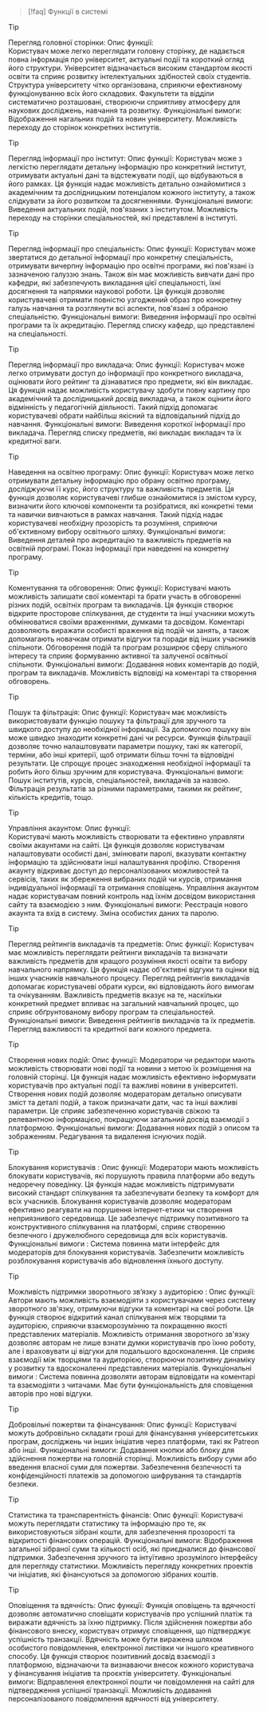 > [!faq] 
> Функції в системі 

> [!tip] 
> Перегляд головної сторінки:
Опис функції:   
Користувач може легко переглядати головну сторінку, де надається повна інформація про університет, актуальні події та короткий огляд його структури. Університет відзначається високим стандартом якості освіти та сприяє розвитку інтелектуальних здібностей своїх студентів. Структура університету чітко організована, сприяючи ефективному функціонуванню всіх його складових. Факультети та відділи систематично розташовані, створюючи сприятливу атмосферу для наукових досліджень, навчання та розвитку.
Функціональні вимоги:
Відображення нагальних подій та новин університету.
Можливість переходу до сторінок конкретних інститутів. 

> [!tip] 
> Перегляд інформації про інститут:
Опис функції: Користувач може з легкістю переглядати детальну інформацію про конкретний інститут, отримувати актуальні дані та відстежувати події, що відбуваються в його рамках. Ця функція надає можливість детально ознайомитися з академічним та дослідницьким потенціалом кожного інституту, а також слідкувати за його розвитком та досягненнями.
Функціональні вимоги:
Виведення актуальних подій, пов'язаних з інститутом.
Можливість переходу на сторінки спеціальностей, які представлені в інституті. 

> [!tip] 
> Перегляд інформації про спеціальність:
Опис функції: Користувач може звертатися до детальної інформації про конкретну спеціальність, отримувати вичерпну інформацію про освітні програми, які пов'язані із зазначеною галуззю знань. Також він має можливість вивчати дані про кафедри, які забезпечують викладання цієї спеціальності, їхні досягнення та напрямки наукової роботи. Ця функція дозволяє користувачеві отримати повністю узгоджений образ про конкретну галузь навчання та розглянути всі аспекти, пов'язані з обраною спеціальністю.
Функціональні вимоги:
Виведення інформації про освітні програми та їх акредитацію.
Перегляд списку кафедр, що представлені на спеціальності. 

> [!tip] 
> Перегляд інформації про викладача:
Опис функції: Користувач може легко отримувати доступ до інформації про конкретного викладача, оцінювати його рейтинг та дізнаватися про предмети, які він викладає. Ця функція надає можливість користувачу здобути повну картину про академічний та дослідницький досвід викладача, а також оцінити його відмінність у педагогічній діяльності. Такий підхід допомагає користувачеві обрати найбільш якісний та відповідальний підхід до навчання.
Функціональні вимоги:
Виведення короткої інформації про викладача.
Перегляд списку предметів, які викладає викладач та їх кредитної ваги. 

> [!tip] 
> Наведення на освітню програму:
Опис функції: Користувач може легко отримувати детальну інформацію про обрану освітню програму, досліджуючи її курс, його структуру та важливість предметів. Ця функція дозволяє користувачеві глибше ознайомитися із змістом курсу, визначити його ключові компоненти та розібратися, які конкретні теми та навички вивчаються в рамках навчання. Такий підхід надає користувачеві необхідну прозорість та розуміння, сприяючи об'єктивному вибору освітнього шляху.
Функціональні вимоги:
Виведення деталей про акредитацію та важливість предметів на освітній програмі.
Показ інформації при наведенні на конкретну програму. 

> [!tip] 
> Коментування та обговорення:
Опис функції: Користувачі мають можливість залишати свої коментарі та брати участь в обговоренні різних подій, освітніх програм та викладачів. Ця функція створює відкрите просторове спілкування, де студенти та інші учасники можуть обмінюватися своїми враженнями, думками та досвідом. Коментарі дозволяють виражати особисті враження від подій чи занять, а також допомагають новачкам отримати відгуки та поради від інших учасників спільноти. Обговорення подій та програм розширює сферу спільного інтересу та сприяє формуванню активної та залученої освітньої спільноти.
Функціональні вимоги:
Додавання нових коментарів до подій, програм та викладачів.
Можливість відповіді на коментарі та створення обговорень. 

> [!tip] 
> Пошук та фільтрація:
Опис функції: Користувач має можливість використовувати функцію пошуку та фільтрації для зручного та швидкого доступу до необхідної інформації. За допомогою пошуку він може швидко знаходити конкретні дані чи ресурси. Функція фільтрації дозволяє точно налаштовувати параметри пошуку, такі як категорії, терміни, або інші критерії, щоб отримати більш точні та відповідні результати. Це спрощує процес знаходження необхідної інформації та робить його більш зручним для користувача.
Функціональні вимоги:
Пошук інститутів, курсів, спеціальностей, викладачів за назвою.
Фільтрація результатів за різними параметрами, такими як рейтинг, кількість кредитів, тощо. 

> [!tip] 
> Управління акаунтом:
Опис функції:   
Користувачі мають можливість створювати та ефективно управляти своїми акаунтами на сайті. Ця функція дозволяє користувачам налаштовувати особисті дані, змінювати паролі, вказувати контактну інформацію та здійснювати інші налаштування профілю. Створення акаунту відкриває доступ до персоналізованих можливостей та сервісів, таких як збереження вибраних подій чи курсів, отримання індивідуальної інформації та отримання сповіщень. Управління акаунтом надає користувачам повний контроль над їхнім досвідом використання сайту та взаємодією з ним.
Функціональні вимоги:
Реєстрація нового акаунта та вхід в систему.
Зміна особистих даних та паролю. 

> [!tip] 
> Перегляд рейтингів викладачів та предметів:
Опис функції: Користувач має можливість переглядати рейтинги викладачів та визначати важливість предметів для кращого розуміння якості освіти та вибору навчального напрямку. Ця функція надає об'єктивні відгуки та оцінки від інших учасників навчального процесу. Перегляд рейтингів викладачів допомагає користувачеві обрати курси, які відповідають його вимогам та очікуванням. Важливість предметів вказує на те, наскільки конкретний предмет впливає на загальний навчальний процес, що сприяє обґрунтованому вибору програм та спеціальностей.
Функціональні вимоги:
Виведення рейтингів викладачів та їх предметів.
Перегляд важливості та кредитної ваги кожного предмета. 

> [!tip] 
> Створення нових подій:
Опис функції: Модератори чи редактори мають можливість створювати нові події та новини з метою їх розміщення на головній сторінці. Ця функція надає можливість ефективно інформувати користувачів про актуальні події та важливі новини в університеті. Створення нових подій дозволяє модераторам детально описувати зміст та деталі подій, а також призначати дати, час та інші важливі параметри. Це сприяє забезпеченню користувачів свіжою та релевантною інформацією, покращуючи загальний досвід взаємодії з платформою.
Функціональні вимоги:
Додавання нових подій з описом та зображенням.
Редагування та видалення існуючих подій. 

> [!tip] 
> Блокування користувачів :
Опис функції: Модератори мають можливість блокувати користувачів, які порушують правила платформи або ведуть недоречну поведінку. Ця функція надає можливість підтримувати високий стандарт спілкування та забезпечувати безпеку та комфорт для всіх учасників. Блокування користувачів дозволяє модераторам ефективно реагувати на порушення інтернет-етики чи створення неприязнивого середовища. Це забезпечує підтримку позитивного та конструктивного спілкування на платформі, сприяє створенню безпечного і дружелюбного середовища для всіх користувачів.
Функціональні вимоги :
Система повинна мати інтерфейс для модераторів для блокування користувачів.
Забезпечити можливість розблокування користувачів або відновлення їхнього доступу. 

> [!tip] 
> Можливість підтримки зворотнього зв’язку з аудиторією :
Опис функції: Автори мають можливість взаємодіяти з користувачами через систему зворотного зв'язку, отримуючи відгуки та коментарі на свої роботи. Ця функція створює відкритий канал спілкування між творцями та аудиторією, сприяючи взаєморозумінню та покращенню якості представлених матеріалів. Можливість отримання зворотного зв'язку дозволяє авторам не лише взнати думки користувачів про їхню роботу, але і враховувати ці відгуки для подальшого вдосконалення. Це сприяє взаємодії між творцями та аудиторією, створюючи позитивну динаміку у розвитку та вдосконаленні представлених матеріалів.
Функціональні вимоги :
Система повинна дозволяти авторам відповідати на коментарі та взаємодіяти з читачами.
Має бути функціональність для сповіщення авторів про нові відгуки. 

> [!tip] 
> Добровільні пожертви та фінансування:
Опис функції: Користувачі можуть добровільно складати гроші для фінансування університетських програм, досліджень чи інших ініціатив через платформи, такі як Patreon або інші.
Функціональні вимоги:
Додавання кнопки або блоку для здійснення пожертви на головній сторінці.
Можливість вибору суми або введення власної суми для пожертви.
Забезпечення безпечності та конфіденційності платежів за допомогою шифрування та стандартів безпеки. 

> [!tip] 
> Статистика та транспарентність фінансів:
Опис функції: Користувачі можуть переглядати статистику та інформацію про те, як використовуються зібрані кошти, для забезпечення прозорості та відкритості фінансових операцій.
Функціональні вимоги:
Відображення загальної зібраної суми та кількості осіб, які приєдналися до фінансової підтримки.
Забезпечення зручного та інтуїтивно зрозумілого інтерфейсу для перегляду статистики.
Можливість перегляду конкретних проектів чи ініціатив, які фінансуються за допомогою зібраних коштів. 

> [!tip] 
> Оповіщення та вдячність:
Опис функції: Функція оповіщень та вдячності дозволяє автоматично сповіщати користувачів про успішний платіж та виражати вдячність за їхню підтримку. Після здійснення пожертви або фінансового внеску, користувач отримує сповіщення, що підтверджує успішність транзакції. Вдячність може бути виражена шляхом особистого повідомлення, електронної листівки чи іншого креативного способу. Ця функція створює позитивний досвід взаємодії з платформою, відзначаючи та визнаваючи внесок кожного користувача у фінансування ініціатив та проєктів університету.
Функціональні вимоги:
Відправлення електронної пошти чи повідомлення на сайті для підтвердження успішної транзакції.
Можливість додавання персоналізованого повідомлення вдячності від університету. 
